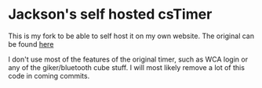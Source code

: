 # Jackson's self hosted csTimer

This is my fork to be able to self host it on my own website. The original can be found [here](https://github.com/cs0x7f/cstimer)

I don't use most of the features of the original timer, such as WCA login or any of the giker/bluetooth cube stuff. I will most likely remove a lot of this code in coming commits.